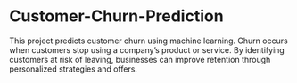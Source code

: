 # Customer-Churn-Prediction
This project predicts customer churn using machine learning. Churn occurs when customers stop using a company’s product or service. By identifying customers at risk of leaving, businesses can improve retention through personalized strategies and offers.
